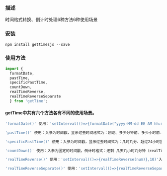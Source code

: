 ### 描述

时间格式转换、倒计时处理6种方法6种使用场景

### 安装

``` javascript
npm install gettimesjs --save
```  

### 使用方法

``` javascript
import {
  formatDate,
  pastTime,
  specificPastTime,
  countDown,
  realTimeReverse,
  realTimeReverseSeparate
  } from 'getTime';
```

#### getTime中共有六个方法各有不同的使用场景。 

``` javascript
'formatDate()' 使用：'setInterval(()=>{formatDate("yyyy-MM-dd EE AM hh:mm:ss S q")}'入参为字符串字可按需去除；

'pastTime()' 使用：入参为时间戳，显示过去时间格式为：刚刚、多少分钟前、多少小时前...；

'specificPastTime()' 使用：入参为时间戳，显示过去时间式为：几时几分、超过24小时显示几月几日；

'countDown()' 使用：入参为固定的时间戳，倒计时格式：还剩 几天几小时几分钟（realTimeReverse可代替它）；

'realTimeReverse()' 使用：'setInterval(()=>{realTimeReverse(num)},10)'入参为固定的时间戳，倒计时格式：还剩下 几天几小时几分钟几秒；

'realTimeReverseSeparate()' 使用：'setInterval(()=>{realTimeReverseSeparate(num)},10)'入参为固定的时间戳，倒计时格式：返回为对象：{D:天、H:小时、M:分钟、S:秒、MS:毫秒}；
```
